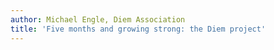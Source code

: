 ```yaml
---
author: Michael Engle, Diem Association
title: 'Five months and growing strong: the Diem project'
---
```


<BlogRedirect />
